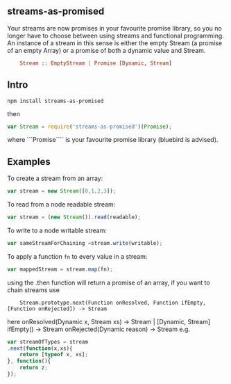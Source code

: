 ## streams-as-promised

Your streams are now promises in your favourite promise library, so you no longer have to choose between using streams and functional programming. An instance of a stream in this sense is either the empty Stream (a promise of an empty Array) or a promise of both a dynamic value and Stream.
```haskell
    Stream :: EmptyStream | Promise [Dynamic, Stream]
```
## Intro

    npm install streams-as-promised

then 

```js
var Stream = require('streams-as-promised')(Promise);
```
where ```Promise```` is your favourite promise library (bluebird is advised).


## Examples

To create a stream from an array:
```js
var stream = new Stream([0,1,2,3]);
```

To read from a node readable stream:
```js
var stream = (new Stream()).read(readable);
```


To write to a node writable stream:
```js
var sameStreamForChaining =stream.write(writable);
```


To apply a function ```fn``` to every value in a stream:
```js
var mappedStream = stream.map(fn);
```

using the .then function will return a promise of an array, if you want to chain streams use
```
    Stream.prototype.next(Function onResolved, Function ifEmpty, [Function onRejected]) -> Stream
```
here
    onResolved(Dynamic x, Stream xs) -> Stream | [Dynamic, Stream]
    ifEmpty() -> Stream
    onRejected(Dynamic reason) -> Stream
e.g.
```js
var streamOfTypes = stream
.next(function(x,xs){
	return [typeof x, xs];
}, function(){
	return z;
});
```
